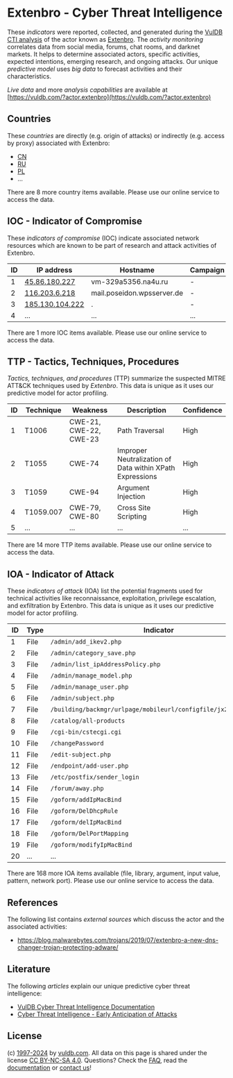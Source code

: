 # Extenbro - Cyber Threat Intelligence

These _indicators_ were reported, collected, and generated during the [VulDB CTI analysis](https://vuldb.com/?kb.cti) of the actor known as [Extenbro](https://vuldb.com/?actor.extenbro). The _activity monitoring_ correlates data from social media, forums, chat rooms, and darknet markets. It helps to determine associated actors, specific activities, expected intentions, emerging research, and ongoing attacks. Our unique _predictive model_ uses _big data_ to forecast activities and their characteristics.

_Live data_ and more _analysis capabilities_ are available at [https://vuldb.com/?actor.extenbro](https://vuldb.com/?actor.extenbro)

## Countries

These _countries_ are directly (e.g. origin of attacks) or indirectly (e.g. access by proxy) associated with Extenbro:

* [CN](https://vuldb.com/?country.cn)
* [RU](https://vuldb.com/?country.ru)
* [PL](https://vuldb.com/?country.pl)
* ...

There are 8 more country items available. Please use our online service to access the data.

## IOC - Indicator of Compromise

These _indicators of compromise_ (IOC) indicate associated network resources which are known to be part of research and attack activities of Extenbro.

ID | IP address | Hostname | Campaign | Confidence
-- | ---------- | -------- | -------- | ----------
1 | [45.86.180.227](https://vuldb.com/?ip.45.86.180.227) | vm-329a5356.na4u.ru | - | High
2 | [116.203.6.218](https://vuldb.com/?ip.116.203.6.218) | mail.poseidon.wpsserver.de | - | High
3 | [185.130.104.222](https://vuldb.com/?ip.185.130.104.222) | . | - | High
4 | ... | ... | ... | ...

There are 1 more IOC items available. Please use our online service to access the data.

## TTP - Tactics, Techniques, Procedures

_Tactics, techniques, and procedures_ (TTP) summarize the suspected MITRE ATT&CK techniques used by _Extenbro_. This data is unique as it uses our predictive model for actor profiling.

ID | Technique | Weakness | Description | Confidence
-- | --------- | -------- | ----------- | ----------
1 | T1006 | CWE-21, CWE-22, CWE-23 | Path Traversal | High
2 | T1055 | CWE-74 | Improper Neutralization of Data within XPath Expressions | High
3 | T1059 | CWE-94 | Argument Injection | High
4 | T1059.007 | CWE-79, CWE-80 | Cross Site Scripting | High
5 | ... | ... | ... | ...

There are 14 more TTP items available. Please use our online service to access the data.

## IOA - Indicator of Attack

These _indicators of attack_ (IOA) list the potential fragments used for technical activities like reconnaissance, exploitation, privilege escalation, and exfiltration by Extenbro. This data is unique as it uses our predictive model for actor profiling.

ID | Type | Indicator | Confidence
-- | ---- | --------- | ----------
1 | File | `/admin/add_ikev2.php` | High
2 | File | `/admin/category_save.php` | High
3 | File | `/admin/list_ipAddressPolicy.php` | High
4 | File | `/admin/manage_model.php` | High
5 | File | `/admin/manage_user.php` | High
6 | File | `/admin/subject.php` | High
7 | File | `/building/backmgr/urlpage/mobileurl/configfile/jx2_config.ini` | High
8 | File | `/catalog/all-products` | High
9 | File | `/cgi-bin/cstecgi.cgi` | High
10 | File | `/changePassword` | High
11 | File | `/edit-subject.php` | High
12 | File | `/endpoint/add-user.php` | High
13 | File | `/etc/postfix/sender_login` | High
14 | File | `/forum/away.php` | High
15 | File | `/goform/addIpMacBind` | High
16 | File | `/goform/DelDhcpRule` | High
17 | File | `/goform/delIpMacBind` | High
18 | File | `/goform/DelPortMapping` | High
19 | File | `/goform/modifyIpMacBind` | High
20 | ... | ... | ...

There are 168 more IOA items available (file, library, argument, input value, pattern, network port). Please use our online service to access the data.

## References

The following list contains _external sources_ which discuss the actor and the associated activities:

* https://blog.malwarebytes.com/trojans/2019/07/extenbro-a-new-dns-changer-trojan-protecting-adware/

## Literature

The following _articles_ explain our unique predictive cyber threat intelligence:

* [VulDB Cyber Threat Intelligence Documentation](https://vuldb.com/?kb.cti)
* [Cyber Threat Intelligence - Early Anticipation of Attacks](https://www.scip.ch/en/?labs.20201022)

## License

(c) [1997-2024](https://vuldb.com/?kb.changelog) by [vuldb.com](https://vuldb.com/?kb.about). All data on this page is shared under the license [CC BY-NC-SA 4.0](https://creativecommons.org/licenses/by-nc-sa/4.0/). Questions? Check the [FAQ](https://vuldb.com/?kb.faq), read the [documentation](https://vuldb.com/?kb) or [contact us](https://vuldb.com/?contact)!
